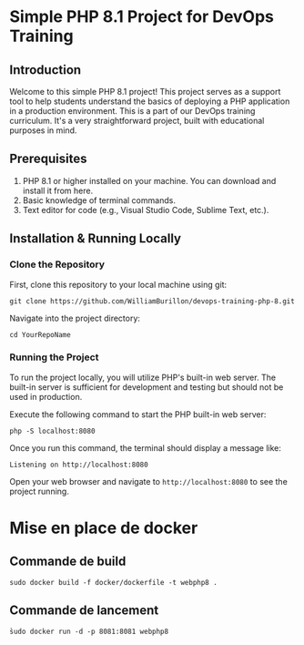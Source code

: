 # Simple PHP 8.1 Project for DevOps Training
## Introduction
Welcome to this simple PHP 8.1 project! This project serves as a support tool to help students understand the basics of deploying a PHP application in a production environment. This is a part of our DevOps training curriculum. It's a very straightforward project, built with educational purposes in mind.

## Prerequisites
1. PHP 8.1 or higher installed on your machine. You can download and install it from here.
2. Basic knowledge of terminal commands.
3. Text editor for code (e.g., Visual Studio Code, Sublime Text, etc.).
## Installation & Running Locally
### Clone the Repository
First, clone this repository to your local machine using git:

```
git clone https://github.com/WilliamBurillon/devops-training-php-8.git
```
Navigate into the project directory:

```
cd YourRepoName
````

### Running the Project
To run the project locally, you will utilize PHP's built-in web server. The built-in server is sufficient for development and testing but should not be used in production.

Execute the following command to start the PHP built-in web server:

```
php -S localhost:8080
```
Once you run this command, the terminal should display a message like:

```
Listening on http://localhost:8080
```
Open your web browser and navigate to `http://localhost:8080` to see the project running.


# Mise en place de docker

## Commande de build

`sudo docker build -f docker/dockerfile -t webphp8 .`

## Commande de lancement

`̀sudo docker run -d -p 8081:8081 webphp8`